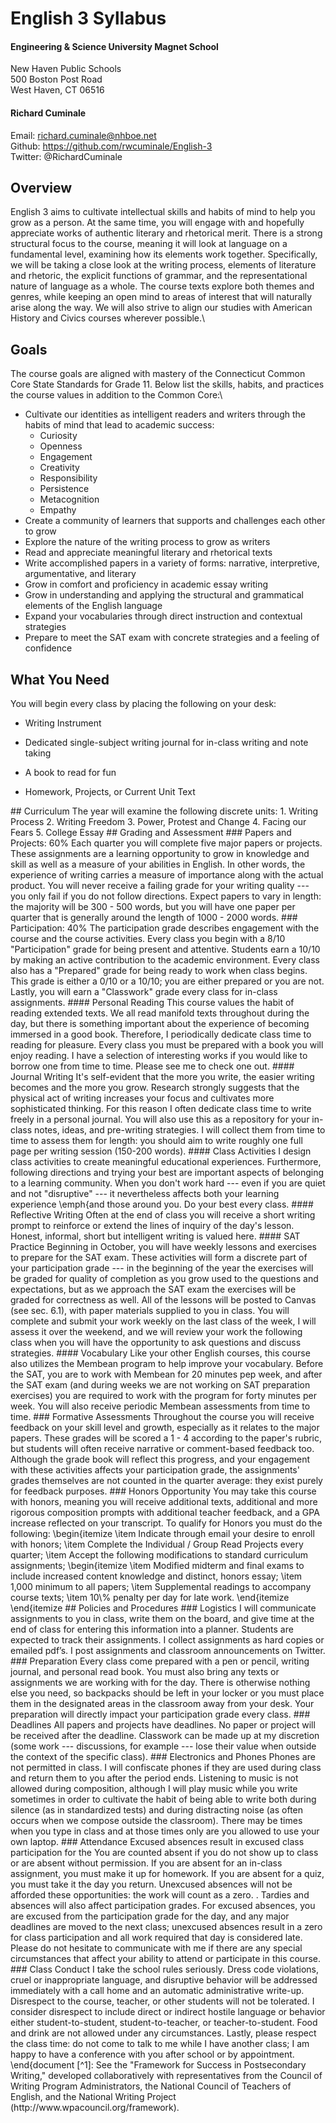 ﻿# English 3 Syllabus

#### Engineering & Science University Magnet School

New Haven Public Schools\
500 Boston Post Road\
West Haven, CT 06516

#### Richard Cuminale

Email:  richard.cuminale@nhboe.net\
Github: https://github.com/rwcuminale/English-3 \
Twitter:  @RichardCuminale

## Overview

English 3 aims to cultivate intellectual skills and habits of mind to help you grow as a person.
At the same time, you will engage with and hopefully appreciate works of authentic literary and rhetorical merit.
There is a strong structural focus to the course,
  meaning it will look at language on a fundamental level, examining how its elements work together.
Specifically, we will be taking a close look at the writing process, elements of literature and rhetoric, the explicit functions of grammar, and the representational nature of language as a whole.
The course texts explore both themes and genres, while keeping an open mind to areas of interest that will naturally arise along the way.
We will also strive to align our studies with American History and Civics courses wherever possible.\

## Goals

The course goals are aligned with mastery of the Connecticut Common Core State Standards for Grade 11.
Below list the skills, habits, and practices the course values in addition to the Common Core:\
* Cultivate our identities as intelligent readers and writers through the habits of mind that lead to academic success:
	+ Curiosity 
	+ Openness 
	+ Engagement 
	+ Creativity 
	+ Responsibility
	+ Persistence 
	+ Metacognition 
	+ Empathy
* Create a community of learners that supports and challenges each other to grow
* Explore the nature of the writing process to grow as writers
* Read and appreciate meaningful literary and rhetorical texts
* Write accomplished papers in a variety of forms: narrative, interpretive, argumentative, and literary
* Grow in comfort and proficiency in academic essay writing
* Grow in understanding and applying the structural and grammatical elements of the English language
* Expand your vocabularies through direct instruction and contextual strategies
* Prepare to meet the SAT exam with concrete strategies and a feeling of confidence

## What You Need

You will begin every class by placing the following on your desk:

* Writing Instrument

* Dedicated single-subject writing journal for in-class writing and note taking

* A book to read for fun

* Homework, Projects, or Current Unit Text

<!--Informal short unit on course logistics--!>

## Curriculum

The year will examine the following discrete units:

1. Writing Process

2. Writing Freedom

3. Power, Protest and Change

4. Facing our Fears

5. College Essay

## Grading and Assessment

### Papers and Projects: 60%

Each quarter you will complete five major papers or projects. 
These assignments are a learning opportunity to grow in knowledge and skill as well as a measure of your abilities in English. 
In other words, the experience of writing carries a measure of importance along with the actual product. 
You will never receive a failing grade for your writing quality --- you only fail if you do not follow directions. 
Expect papers to vary in length: the majority will be 300 - 500 words, 
  but you will have one paper per quarter that is generally around the length of 1000 - 2000 words. 

### Participation: 40%

The participation grade describes engagement with the course and the course activities.
Every class you begin with a 8/10 "Participation" grade for being present and attentive. 
Students earn a 10/10 by making an active contribution to the academic environment.
Every class also has a "Prepared" grade for being ready to work when class begins.
This grade is either a 0/10 or a 10/10; you are either prepared or you are not.
Lastly, you will earn a "Classwork" grade every class for in-class assignments.

#### Personal Reading

This course values the habit of reading extended texts. 
We all read manifold texts throughout during the day, 
  but there is something important about the experience of becoming immersed in a good book. 
Therefore, I periodically dedicate class time to reading for pleasure. 
Every class you must be prepared with a book you will enjoy reading. 
I have a selection of interesting works if you would like to borrow one from time to time. 
Please see me to check one out.

#### Journal Writing

It's self-evident that the more you write, the easier writing becomes and the more you grow. 
Research strongly suggests that the physical act of writing increases your focus and cultivates more sophisticated thinking. 
For this reason I often dedicate class time to write freely in a personal journal. 
You will also use this as a repository for your in-class notes, ideas, and pre-writing strategies. 
I will collect them from time to time to assess them for length: 
  you should aim to write roughly one full page per writing session (150-200 words).

#### Class Activities

I design class activities to create meaningful educational experiences. 
Furthermore, following directions and trying your best are important aspects of belonging to a learning community. 
When you don't work hard 
  --- even if you are quiet and not "disruptive" --- 
  it nevertheless affects both your learning experience \emph{and those around you. 
Do your best every class.

#### Reflective Writing

Often at the end of class you will receive a short writing prompt to reinforce or extend the lines of inquiry of the day's lesson. 
Honest, informal, short but intelligent writing is valued here. 

#### SAT Practice

Beginning in October, you will have weekly lessons and exercises
to prepare for the SAT exam. These activities will form a
discrete part of your participation grade --- in the beginning
of the year the exercises will be graded for quality of
completion as you grow used to the questions and expectations,
but as we approach the SAT exam the exercises will be graded for
correctness as well. All of the lessons will be posted to Canvas
(see sec. 6.1), with paper materials supplied to you in
class. You will complete and submit your work weekly on the last
class of the week, I will assess it over the weekend, and we
will review your work the following class when you will have the
opportunity to ask questions and discuss strategies.

#### Vocabulary
 
   Like your other English courses, this course also utilizes the
   Membean program to help improve your vocabulary. Before the SAT,
   you are to work with Membean for 20 minutes pep week, and after
   the SAT exam (and during weeks we are not working on SAT
   preparation exercises) you are required to work with the program
   for forty minutes per week. You will also receive periodic
   Membean assessments from time to time.

### Formative Assessments

  Throughout the course you will receive feedback on your skill
  level and growth, especially as it relates to the major
  papers. These grades will be scored a 1 - 4 according to the
  paper's rubric, but students will often receive narrative or
  comment-based feedback too. Although the grade book will reflect
  this progress, and your engagement with these activities affects
  your participation grade, the assignments' grades themselves are
  not counted in the quarter average: they exist purely for feedback
  purposes. 

### Honors Opportunity

 You may take this course with honors, meaning you will receive
 additional texts, additional and more rigorous composition prompts
 with additional teacher feedback, and a GPA increase reflected
 on your transcript. To qualify for Honors you must do the following:

  \begin{itemize
   \item Indicate through email your desire to enroll with honors;
   \item Complete the Individual / Group Read Projects every
    quarter;
   \item Accept the following modifications to standard curriculum
    assignments;
   \begin{itemize
    \item Modified midterm and final exams to include increased
     content knowledge and distinct, honors essay;
    \item 1,000 minimum to all papers;
    \item Supplemental readings to accompany course texts;
    \item 10\% penalty per day for late work.
   \end{itemize
  \end{itemize

## Policies and Procedures

### Logistics

  I will communicate assignments to you in class, write them on the board, and give time at the end of class for entering this information into a planner. Students are expected to track their assignments. I collect assignments as hard copies or emailed pdf’s. I post assignments and classroom announcements on Twitter.

### Preparation

  Every class come prepared with a pen or pencil, writing journal,
  and personal read book. You must also bring any texts or
  assignments we are working with for the day. There is otherwise
  nothing else you need, so backpacks should be left in your locker
  or you must place them in the designated areas in the classroom
  away from your desk. Your preparation will directly impact your
  participation grade every class.

### Deadlines

All papers and projects have deadlines. No paper or project will be received after the deadline.
Classwork can be made up at my discretion
  (some work --- discussions, for example --- lose their value when
  outside the context of the specific class).

### Electronics and Phones

  Phones are not permitted in class. I will confiscate phones if they
  are used during class and return them to you after the period
  ends. Listening to music is not allowed during composition, although I
  will play music while you write sometimes in order to cultivate the
  habit of being able to write both during silence (as in standardized
  tests) and during distracting noise (as often occurs when we compose
  outside the classroom). There may be times when you type in class and
  at those times only are you allowed to use your own laptop.

### Attendance

  Excused absences result in excused class participation for the
  You are counted absent if you do not show up to class or are
  absent without permission. If you are absent for an in-class assignment, you must make it up for homework. If you are absent for a quiz, you must take it the day you return. Unexcused absences will not be afforded these opportunities: the work will count as a zero.
. Tardies and absences will also affect
  participation grades.

  For excused absences, you are excused from the participation grade
  for the day, and any major deadlines are moved to the next class;
  unexcused absences result in a zero for class participation and
  all work required that day is considered late. Please do not
  hesitate to communicate with me if there are any special
  circumstances that affect your ability to attend or participate in
  this course.
  
### Class Conduct
 
  I take the school rules seriously. Dress code violations, cruel or
  inappropriate language, and disruptive behavior will be addressed
  immediately with a call home and an automatic administrative
  write-up. Disrespect to the course, teacher, or other students
  will not be tolerated. I consider disrespect to include direct or
  indirect hostile language or behavior either student-to-student,
  student-to-teacher, or teacher-to-student. Food and drink are not
  allowed under any circumstances. Lastly, please respect the class
  time: do not come to talk to me while I have another class; I am
  happy to have a conference with you after school or by
  appointment.

\end{document 

<!--FOOTNOTES--!>

[^1]: See the "Framework for Success in Postsecondary Writing," developed collaboratively with representatives from the Council of Writing Program Administrators, the National Council of Teachers of English, and the National Writing Project (http://www.wpacouncil.org/framework).

<!--COURSE NOTES AND IDEAS--!>

